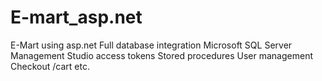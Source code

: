 # E-mart_asp.net

E-Mart using asp.net
Full database integration Microsoft SQL Server Management Studio
access tokens
Stored procedures
User management
Checkout /cart etc.
